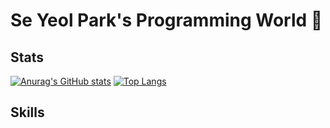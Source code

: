# Se Yeol Park's Programming World :sparkling_heart:

## Stats
[![Anurag's GitHub stats](https://github-readme-stats.vercel.app/api?username=SeYeol00&show_icons=true&theme=dark)](https://github.com/anuraghazra/github-readme-stats)
[![Top Langs](https://github-readme-stats.vercel.app/api/top-langs/?username=SeYeol00&hide_progress=true&theme=dark)](https://github.com/anuraghazra/github-readme-stats)


## Skills



